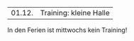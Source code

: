 |              |                        |
| ------------ | ---------------------- |
| 01.12.       | Training: kleine Halle |

In den Ferien ist mittwochs kein Training!
